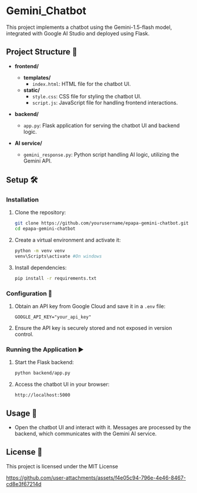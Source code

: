 # Gemini_Chatbot

This project implements a chatbot using the Gemini-1.5-flash model, integrated with Google AI Studio and deployed using Flask.

## Project Structure 📂

- **frontend/**
  - **templates/**
    - `index.html`: HTML file for the chatbot UI.
  - **static/**
    - `style.css`: CSS file for styling the chatbot UI.
    - `script.js`: JavaScript file for handling frontend interactions.

- **backend/**
  - `app.py`: Flask application for serving the chatbot UI and backend logic.

- **AI service/**
  - `gemini_response.py`: Python script handling AI logic, utilizing the Gemini API.

## Setup 🛠️

### Installation

1. Clone the repository:
   ```bash
   git clone https://github.com/yourusername/epapa-gemini-chatbot.git
   cd epapa-gemini-chatbot
   ```

2. Create a virtual environment and activate it:
   ```bash
   python -m venv venv
   venv\Scripts\activate #On windows
   ```

3. Install dependencies:
   ```bash
   pip install -r requirements.txt
   ```

### Configuration 🔑

1. Obtain an API key from Google Cloud and save it in a `.env` file:
   ```
   GOOGLE_API_KEY="your_api_key"
   ```

2. Ensure the API key is securely stored and not exposed in version control.

### Running the Application ▶️

1. Start the Flask backend:
   ```bash
   python backend/app.py
   ```

2. Access the chatbot UI in your browser:
   ```
   http://localhost:5000
   ```

## Usage 🚀

- Open the chatbot UI and interact with it. Messages are processed by the backend, which communicates with the Gemini AI service.

## License 📜

This project is licensed under the MIT License





https://github.com/user-attachments/assets/f4e05c94-796e-4e46-8467-cd8e3f67214d



